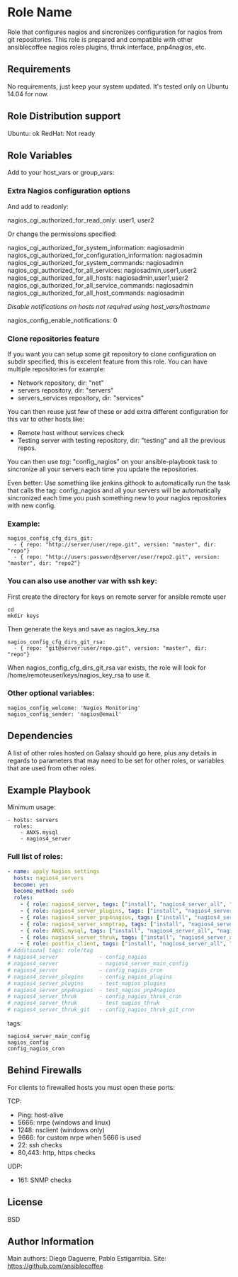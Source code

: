 Role Name
=========

Role that configures nagios and sincronizes configuration for nagios from git repositories.
This role is prepared and compatible with other ansiblecoffee nagios roles plugins, thruk interface, pnp4nagios, etc.

Requirements
------------

No requirements, just keep your system updated.
It's tested only on Ubuntu 14.04 for now.

Role Distribution support
------------------------

Ubuntu: ok
RedHat: Not ready

Role Variables
--------------

Add to your host_vars or group_vars:

### Extra Nagios configuration options

And add to readonly: 

nagios_cgi_authorized_for_read_only: user1, user2

Or change the permissions specified: 

nagios_cgi_authorized_for_system_information: nagiosadmin
nagios_cgi_authorized_for_configuration_information: nagiosadmin
nagios_cgi_authorized_for_system_commands: nagiosadmin
nagios_cgi_authorized_for_all_services: nagiosadmin,user1,user2
nagios_cgi_authorized_for_all_hosts: nagiosadmin,user1,user2
nagios_cgi_authorized_for_all_service_commands: nagiosadmin
nagios_cgi_authorized_for_all_host_commands: nagiosadmin

*Disable notifications on hosts not required using host_vars/hostname*

nagios_config_enable_notifications: 0

### Clone repositories feature
If you want you can setup some git repository to clone configuration on subdir specified, this is excelent feature from this role.
You can have multiple repositories for example:

* Network repository, dir: "net"
* servers repository, dir: "servers"
* servers_services repository, dir: "services"

You can then reuse just few of these or add extra different configuration for this var to other hosts like:
* Remote host without services check
* Testing server with testing repository, dir: "testing" and all the previous repos.

You can then use *tag*: "config_nagios" on your ansible-playbook task to sincronize all your servers each time you update the repositories.

Even better: Use something like jenkins githook to automatically run the task that calls the tag: config_nagios and all your servers will be automatically sincronized each time you push something new to your nagios repositories with new config.

### Example:

    nagios_config_cfg_dirs_git:
      - { repo: "http://server/user/repo.git", version: "master", dir: "repo"}
      - { repo: "http://users:password@server/user/repo2.git", version: "master", dir: "repo2"}

### You can also use another var with ssh key: 

First create the directory for keys on remote server for ansible remote user

    cd
    mkdir keys

Then generate the keys and save as nagios_key_rsa 

    nagios_config_cfg_dirs_git_rsa:
      - { repo: "git@server:user/repo.git", version: "master", dir: "repo"}

When nagios_config_cfg_dirs_git_rsa var exists, the role will look for /home/remoteuser/keys/nagios_key_rsa to use it. 

### Other optional variables:

    nagios_config_welcome: 'Nagios Monitoring'
    nagios_config_sender: 'nagios@email'

Dependencies
------------

A list of other roles hosted on Galaxy should go here, plus any details in regards to parameters that may need to be set for other roles, or variables that are used from other roles.

Example Playbook
----------------

Minimum usage:

    - hosts: servers
      roles:
        - ANXS.mysql
        - nagios4_server

### Full list of roles:

``` yaml
- name: apply Nagios settings
  hosts: nagios4_servers
  become: yes
  become_method: sudo
  roles:
    - { role: nagios4_server, tags: ["install", "nagios4_server_all", "nagios4_server"] }
    - { role: nagios4_server_plugins, tags: ["install", "nagios4_server_all", "nagios4_server_plugins"] }
    - { role: nagios4_server_pnp4nagios, tags: ["install", "nagios4_server_all", "nagios4_server_pnp4nagios"] }
    - { role: nagios4_server_snmptrap, tags: ["install", "nagios4_server_all", "nagios4_server_snmptrap"] }
    - { role: ANXS.mysql, tags: ["install", "nagios4_server_all", "nagios4_server_thruk", "ANXS.mysql"] }
    - { role: nagios4_server_thruk, tags: ["install", "nagios4_server_all", "nagios4_server_thruk"] }
    - { role: postfix_client, tags: ["install", "nagios4_server_all", "postfix_client"] }
# Additional tags: role/tag
# nagios4_server             - config_nagios
# nagios4_server             - nagios4_server_main_config
# nagios4_server             - config_nagios_cron
# nagios4_server_plugins     - config_nagios_plugins
# nagios4_server_plugins     - test_nagios_plugins
# nagios4_server_pnp4nagios  - test_nagios_pnp4nagios
# nagios4_server_thruk       - config_nagios_thruk_cron
# nagios4_server_thruk       - test_nagios_thruk
# nagios4_server_thruk_git   - config_nagios_thruk_git_cron
```


tags:

    nagios4_server_main_config
    nagios_config
    config_nagios_cron

Behind Firewalls
---------

For clients to firewalled hosts you must open these ports: 

TCP: 
* Ping: host-alive
* 5666: nrpe     (windows and linux)
* 1248: nsclient (windows only)
* 9666: for custom nrpe when 5666 is used
* 22: ssh checks
* 80,443: http, https checks

UDP: 
* 161: SNMP checks
		
License
-------

BSD

Author Information
------------------

Main authors: Diego Daguerre, Pablo Estigarribia.
Site: https://github.com/ansiblecoffee


